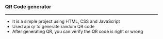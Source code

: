 ### QR Code generator
---
- It is a simple project using HTML, CSS and JavaScript
- Used api qr to generate random QR code
- After generating QR, you can verify the QR code is right or wrong
